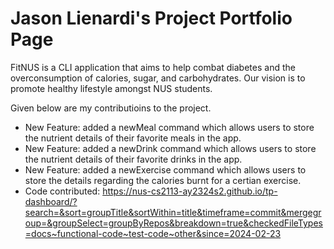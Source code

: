 # Jason Lienardi's Project Portfolio Page

FitNUS is a CLI application that aims to help combat diabetes and the overconsumption of calories, sugar, and
carbohydrates. Our vision is to promote healthy lifestyle amongst NUS students.

Given below are my contributioins to the project.
* New Feature: added a newMeal command which allows users to store the nutrient details of their favorite meals in the app.
* New Feature: added a newDrink command which allows users to store the nutrient details of their favorite drinks in the app.
* New Feature: added a newExercise command which allows users to store the details regarding the calories burnt for a certian exercise.
* Code contributed: https://nus-cs2113-ay2324s2.github.io/tp-dashboard/?search=&sort=groupTitle&sortWithin=title&timeframe=commit&mergegroup=&groupSelect=groupByRepos&breakdown=true&checkedFileTypes=docs~functional-code~test-code~other&since=2024-02-23
